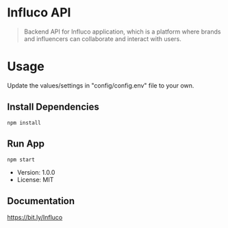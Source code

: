 # Influco API

>Backend API for Influco application, which is a platform where brands and influencers can collaborate and interact with users.

# Usage

Update the values/settings in "config/config.env" file to your own.

## Install Dependencies
```
npm install
```

## Run App
```
npm start
```

- Version: 1.0.0
- License: MIT
## Documentation

https://bit.ly/Influco
